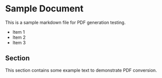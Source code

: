 # Sample Document

This is a sample markdown file for PDF generation testing.

- Item 1
- Item 2
- Item 3

## Section

This section contains some example text to demonstrate PDF conversion.
